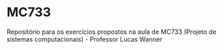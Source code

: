 # MC733
Repositório para os exercícios propostos na aula de MC733 (Projeto de sistemas computacionais) - Professor Lucas Wanner
